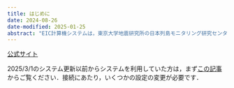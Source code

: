 ```yaml
---
title: はじめに
date: 2024-08-26
date-modified: 2025-01-25
abstract: "EIC計算機システムは，東京大学地震研究所の日本列島モニタリング研究センターが管理している大型計算機クラスタです．大学や政府関係機関の職員・学生は，EIC計算機システムを地震学の研究のために無料で利用することができます．EICはおおむね4年に一度リプレースされます．ここで紹介するEICの利用法は，2025年3月より運用されているもとにしています．"
---
```


[公式サイト](https://eic-support.eri.u-tokyo.ac.jp)

2025/3/1のシステム更新以前からシステムを利用していた方は，まず[この記事](./EIC2025-01-renew.md)からご覧ください．接続にあたり，いくつかの設定の変更が必要です．
